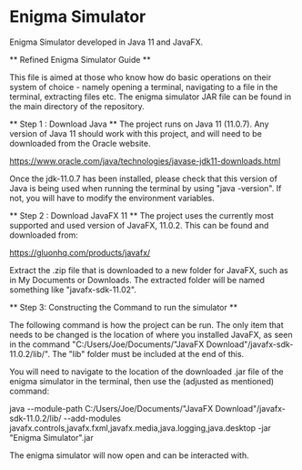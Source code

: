 # Enigma Simulator
 Enigma Simulator developed in Java 11 and JavaFX.

** Refined Enigma Simulator Guide **

This file is aimed at those who know how do basic operations on their system of choice - namely opening a terminal, navigating to a file in
the terminal, extracting files etc. The enigma simulator JAR file can be found in the main directory of the repository.

** Step 1 : Download Java **
The project runs on Java 11 (11.0.7). Any version of Java 11 should work with this project, and will need to be downloaded from the Oracle website.

https://www.oracle.com/java/technologies/javase-jdk11-downloads.html

Once the jdk-11.0.7 has been installed, please check that this version of Java is being used when running the terminal by using "java -version". If 
not, you will have to modify the environment variables.


** Step 2 : Download JavaFX 11 **
The project uses the currently most supported and used version of JavaFX, 11.0.2. This can be found and downloaded from:

https://gluonhq.com/products/javafx/

Extract the .zip file that is downloaded to a new folder for JavaFX, such as in My Documents or Downloads. The extracted folder will be named 
something like "javafx-sdk-11.02".

** Step 3: Constructing the Command to run the simulator ** 

The following command is how the project can be run. The only item that needs to be changed is the location of where you installed JavaFX,
as seen in the command "C:/Users/Joe/Documents/"JavaFX Download"/javafx-sdk-11.0.2/lib/". The "lib" folder must be included at the end of this.

You will need to navigate to the location of the downloaded .jar file of the enigma simulator in the terminal, then use the (adjusted as mentioned)
command:

java --module-path C:/Users/Joe/Documents/"JavaFX Download"/javafx-sdk-11.0.2/lib/ --add-modules javafx.controls,javafx.fxml,javafx.media,java.logging,java.desktop -jar "Enigma Simulator".jar

The enigma simulator will now open and can be interacted with.  
